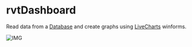 # rvtDashboard

Read data from a [Database](https://remotemysql.com/) and create graphs using [LiveCharts](https://lvcharts.net/) winforms.

![IMG](https://i.imgur.com/7wPWC3o.png)
